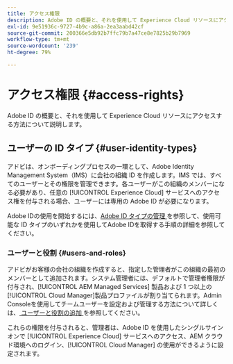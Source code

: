 ```yaml
---
title: アクセス権限
description: Adobe ID の概要と、それを使用して Experience Cloud リソースにアクセスする方法について説明します。
exl-id: 9e51936c-9727-4b9c-a86a-2ea3aabd42cf
source-git-commit: 200366e5db92b7ffc79b7a47ce8e7825b29b7969
workflow-type: tm+mt
source-wordcount: '239'
ht-degree: 79%

---
```



# アクセス権限 {#access-rights}

Adobe ID の概要と、それを使用して Experience Cloud リソースにアクセスする方法について説明します。

## ユーザーの ID タイプ {#user-identity-types}

アドビは、オンボーディングプロセスの一環として、Adobe Identity Management System（IMS）に会社の組織 ID を作成します。IMS では、すべてのユーザーとその権限を管理できます。各ユーザーがこの組織のメンバーになる必要があり、任意の [!UICONTROL Experience Cloud] サービスへのアクセス権を付与される場合、ユーザーには専用の Adobe ID が必要になります。

Adobe IDの使用を開始するには、[Adobe ID タイプの管理 ](https://helpx.adobe.com/jp/enterprise/using/identity.html) を参照して、使用可能な ID タイプのいずれかを使用してAdobe IDを取得する手順の詳細を参照してください。

### ユーザーと役割 {#users-and-roles}

アドビがお客様の会社の組織を作成すると、指定した管理者がこの組織の最初のメンバーとして追加されます。システム管理者には、デフォルトで管理者権限が付与され、[!UICONTROL AEM Managed Services] 製品および 1 つ以上の [!UICONTROL Cloud Manager]製品プロファイルが割り当てられます。Admin Consoleを使用してチームユーザーを設定および管理する方法について詳しくは、[ ユーザーと役割の追加 ](/help/requirements/users-and-roles.md) を参照してください。

これらの権限を付与されると、管理者は、Adobe ID を使用したシングルサインオンで [!UICONTROL Experience Cloud] サービスへのアクセス、AEM クラウド環境へのログイン、[!UICONTROL Cloud Manager] の使用ができるように設定されます。
